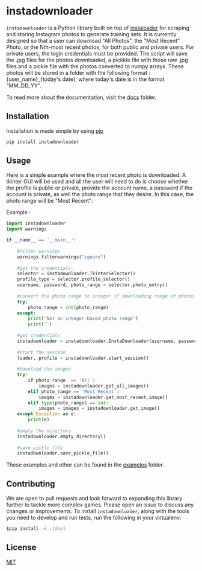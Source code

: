# instadownloader

`instadownloader` is a Python library built on top of [instaloader](https://instaloader.github.io/) for scraping and storing Instagram photos to generate training sets. It is currently designed so that a user can download "All Photos", the "Most Recent" Photo, or the Nth-most recent photos, for both public and private users. For private users, the login credentials must be provided.
The script will save the .jpg files for the photos downloaded, a pickkle file with those raw .jpg files and a pickle file with the photos converted to numpy arrays. These photos will be stored in a folder with the following format : {user_name}_{today's date}, where today's date is in the format "MM_DD_YY".

To read more about the documentation, visit the [docs](https://github.com/baileymorton989/instadownloader/tree/main/docs) folder.

## Installation

Installation is made simple by using [pip](https://pip.pypa.io/en/stable/)

```bash
pip install instadownloader
```

## Usage

Here is a simple example where the most recent photo is downloaded. A tkinter GUI will be used and all the user will need to do is choose whether the profile is public or private, provide the account name, a password if the account is private, as well the photo range that they desire. In this case, the photo range will be "Most Recent":

Example : 

```python
import instadownloader
import warnings

if __name__ == '__main__':
    
    #filter warnings
    warnings.filterwarnings("ignore")
    
    #get the credentials
    selector = instadownloader.TkinterSelector()
    profile_type = selector.profile_selector()
    username, password, photo_range = selector.photo_entry()
    
    #convert the photo range to integer if downloading range of photos
    try:
        photo_range = int(photo_range)
    except:
        print('Not an integer-based photo range')
        print('')
        
    #get credentials
    instadownloader = instadownloader.InstaDownloader(username, password, photo_range, profile_type)
    
    #start the session
    loader, profile = instadownloader.start_session()
    
    #download the images
    try:
        if photo_range  == 'All':
            images = instadownloader.get_all_images()
        elif photo_range == 'Most Recent':
            images = instadownloader.get_most_recent_image()
        elif type(photo_range) == int:
            images = images = instadownloader.get_image()
    except Exception as e:
        print(e)
    
    #empty the directory
    instadownloader.empty_directory()
    
    #save pickle file
    instadownloader.save_pickle_file()
```
These examples and other can be found in the [examples](https://github.com/baileymorton989/instadownloader/tree/main/examples) folder.

## Contributing
We are open to pull requests and look forward to expanding this library further to tackle more complex games. Please open an issue to discuss any changes or improvements.
To install `instadownloader`, along with the tools you need to develop and run tests, run the following in your virtualenv:

```bash
$pip install -e .[dev]
```

## License

[MIT](https://choosealicense.com/licenses/mit/)

